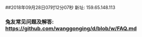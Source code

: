 ##2018年09月28日07时12分07秒 新址: 159.65.148.113
### 兔友常见问题及解答: https://github.com/wanggonging/d/blob/w/FAQ.md
